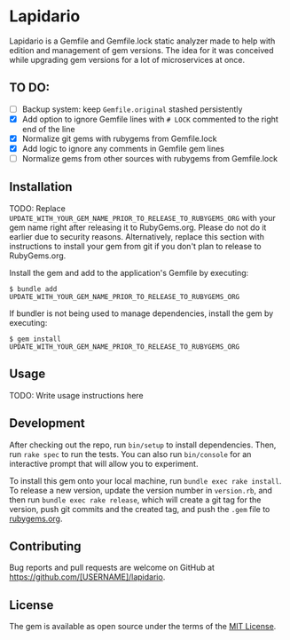 # Lapidario
Lapidario is a Gemfile and Gemfile.lock static analyzer made to help with edition and management of gem versions.
The idea for it was conceived while upgrading gem versions for a lot of microservices at once.

## TO DO:
- [ ] Backup system: keep `Gemfile.original` stashed persistently
- [x] Add option to ignore Gemfile lines with `# LOCK` commented to the right end of the line
- [x] Normalize git gems with rubygems from Gemfile.lock
- [x] Add logic to ignore any comments in Gemfile gem lines
- [ ] Normalize gems from other sources with rubygems from Gemfile.lock

## Installation

TODO: Replace `UPDATE_WITH_YOUR_GEM_NAME_PRIOR_TO_RELEASE_TO_RUBYGEMS_ORG` with your gem name right after releasing it to RubyGems.org. Please do not do it earlier due to security reasons. Alternatively, replace this section with instructions to install your gem from git if you don't plan to release to RubyGems.org.

Install the gem and add to the application's Gemfile by executing:

    $ bundle add UPDATE_WITH_YOUR_GEM_NAME_PRIOR_TO_RELEASE_TO_RUBYGEMS_ORG

If bundler is not being used to manage dependencies, install the gem by executing:

    $ gem install UPDATE_WITH_YOUR_GEM_NAME_PRIOR_TO_RELEASE_TO_RUBYGEMS_ORG

## Usage

TODO: Write usage instructions here

## Development

After checking out the repo, run `bin/setup` to install dependencies. Then, run `rake spec` to run the tests. You can also run `bin/console` for an interactive prompt that will allow you to experiment.

To install this gem onto your local machine, run `bundle exec rake install`. To release a new version, update the version number in `version.rb`, and then run `bundle exec rake release`, which will create a git tag for the version, push git commits and the created tag, and push the `.gem` file to [rubygems.org](https://rubygems.org).

## Contributing

Bug reports and pull requests are welcome on GitHub at https://github.com/[USERNAME]/lapidario.

## License

The gem is available as open source under the terms of the [MIT License](https://opensource.org/licenses/MIT).
